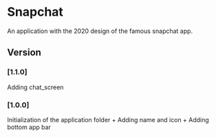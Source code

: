 # Snapchat
An application with the 2020 design of the famous snapchat app.

## Version
### [1.1.0] 
Adding chat_screen

### [1.0.0] 
Initialization of the application folder + Adding name and icon + Adding bottom app bar